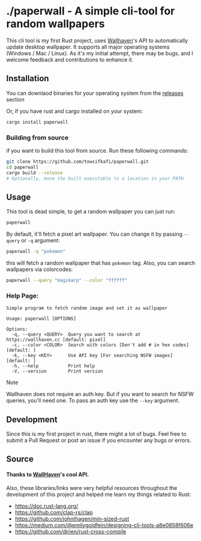 # ./paperwall - A simple cli-tool for random wallpapers

This cli tool is my first Rust project, uses [Wallhaven](https://wallhaven.cc/)'s API to automatically update desktop wallpaper. It supports all major operating systems (Windows / Mac / Linux). As it's my initial attempt, there may be bugs, and I welcome feedback and contributions to enhance it.

## Installation

You can downlaod binaries for your operating system from the [releases](https://github.com/towsifkafi/paperwall/releases/) section

Or, if you have rust and cargo installed on your system:
```sh
cargo install paperwall
```

### Building from source
if you want to build this tool from source. Run these following commands:
```sh
git clone https://github.com/towsifkafi/paperwall.git
cd paperwall
cargo build --release
# Optionally, move the built executable to a location in your PATH
```

## Usage
This tool is dead simple, to get a random wallpaper you can just run:
```sh
paperwall
```
By default, it'll fetch a pixel art wallpaper. You can change it by passing `--query` or `-q` argument:
```sh
paperwall -q "pokemon"
```
this will fetch a random wallpaper that has `pokemon` tag. Also, you can search wallpapers via colorcodes:
```sh
paperwall --query "magikarp" --color "ffffff"
```

### Help Page:
```
Simple program to fetch random image and set it as wallpaper

Usage: paperwall [OPTIONS]

Options:
  -q, --query <QUERY>  Query you want to search at https://wallhaven.cc [default: pixel]
  -c, --color <COLOR>  Search with colors [Don't add # in hex codes] [default: ]
  -k, --key <KEY>      Use API key [For searching NSFW images] [default: ]
  -h, --help           Print help
  -V, --version        Print version
```
> [!NOTE]
> Wallhaven does not require an auth key. But if you want to search for NSFW queries, you'll need one. To pass an auth key use the `--key` argument.

## Development
Since this is my first project in rust, there might a lot of bugs. Feel free to submit a Pull Request or post an issue if you encounter any bugs or errors.

## Source

#### Thanks to [WallHaven](https://wallhaven.cc/)'s cool API.

Also, these libraries/links were very helpful resources throughout the development of this project and helped me learn my things related to Rust:
- https://doc.rust-lang.org/
- https://github.com/clap-rs/clap
- https://github.com/johnthagen/min-sized-rust
- https://medium.com/@emilygoldfein/designing-cli-tools-a8e0858f606e
- https://github.com/dirien/rust-cross-compile